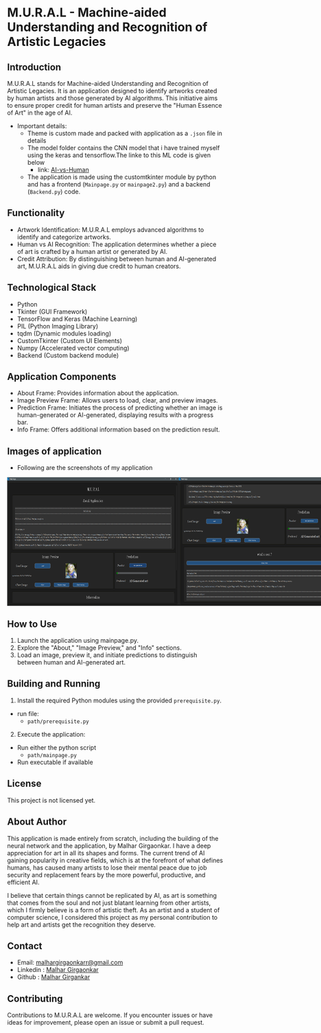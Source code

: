 # M.U.R.A.L - Machine-aided Understanding and Recognition of Artistic Legacies

## Introduction
M.U.R.A.L stands for Machine-aided Understanding and Recognition of Artistic Legacies. It is an application designed to identify artworks created by human artists and those generated by AI algorithms. This initiative aims to ensure proper credit for human artists and preserve the "Human Essence of Art" in the age of AI.
- Important details:
  - Theme is custom made and packed with application as a `.json` file in details
  - The model folder contains the CNN model that i have trained myself using the keras and tensorflow.The linke to this ML code is given below
      - link: [AI-vs-Human](https://github.com/Malhar-Girgaonkar/AI_Art_vs_Human_Art)
  - The application is made using the customtkinter module by python and has a frontend (`Mainpage.py` or `mainpage2.py`) and a backend (`Backend.py`) code.

## Functionality
- Artwork Identification: M.U.R.A.L employs advanced algorithms to identify and categorize artworks.
- Human vs AI Recognition: The application determines whether a piece of art is crafted by a human artist or generated by AI.
- Credit Attribution: By distinguishing between human and AI-generated art, M.U.R.A.L aids in giving due credit to human creators.

## Technological Stack
- Python
- Tkinter (GUI Framework)
- TensorFlow and Keras (Machine Learning)
- PIL (Python Imaging Library)
- tqdm (Dynamic modules loading)
- CustomTkinter (Custom UI Elements)
- Numpy (Accelerated vector computing)
- Backend (Custom backend module)

## Application Components
- About Frame: Provides information about the application.
- Image Preview Frame: Allows users to load, clear, and preview images.
- Prediction Frame: Initiates the process of predicting whether an image is human-generated or AI-generated, displaying results with a progress bar.
- Info Frame: Offers additional information based on the prediction result.

## Images of application
- Following are the screenshots of my application
<div style="display: flex; justify-content: space-between;">
  <img src="https://github.com/Malhar-Girgaonkar/M.U.R.A.L/blob/master/App%20data/Demo/Application%20Screenshot/Screenshot%202024-02-04%20003258.png" alt="Mainpage 1" width="400" height="300"/>
  <img src="https://github.com/Malhar-Girgaonkar/M.U.R.A.L/blob/master/App%20data/Demo/Application%20Screenshot/Screenshot%202024-02-04%20003434.png" alt="Mainpage 1" width="400" height="300"/>
</div>

## How to Use
1. Launch the application using mainpage.py.
2. Explore the "About," "Image Preview," and "Info" sections.
3. Load an image, preview it, and initiate predictions to distinguish between human and AI-generated art.

## Building and Running
1. Install the required Python modules using the provided `prerequisite.py`.
- run file:
     - `path/prerequisite.py`
2. Execute the application:
  - Run either the python script
    - `path/mainpage.py`
  - Run executable if available

## License
This project is not licensed yet.

## About Author
This application is made entirely from scratch, including the building of the neural network and the application, by Malhar Girgaonkar. I have a deep appreciation for art in all its shapes and forms. The current trend of AI gaining popularity in creative fields, which is at the forefront of what defines humans, has caused many artists to lose their mental peace due to job security and replacement fears by the more powerful, productive, and efficient AI.

I believe that certain things cannot be replicated by AI, as art is something that comes from the soul and not just blatant learning from other artists, which I firmly believe is a form of artistic theft. As an artist and a student of computer science, I considered this project as my personal contribution to help art and artists get the recognition they deserve.

## Contact 
- Email: [malhargirgaonkarr@gmail.com](malhargirgaonkarr@gmail.com)
- Linkedin : [Malhar Girgaonkar](https://www.linkedin.com/in/malhar-girgaonkar-b9223a28a?utm_source=share&utm_campaign=share_via&utm_content=profile&utm_medium=android_app)
- Github : [Malhar Girgankar](https://github.com/Malhar-Girgaonkar)

## Contributing
Contributions to M.U.R.A.L are welcome. If you encounter issues or have ideas for improvement, please open an issue or submit a pull request.
